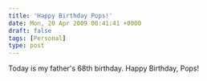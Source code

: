```yaml
---
title: 'Happy Birthday Pops!'
date: Mon, 20 Apr 2009 00:41:41 +0000
draft: false
tags: [Personal]
type: post
---
```


Today is my father's 68th birthday. Happy Birthday, Pops!